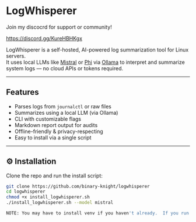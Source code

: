 # LogWhisperer

Join my discocrd for support or community!

https://discord.gg/KureHBHKgx

LogWhisperer is a self-hosted, AI-powered log summarization tool for Linux servers.  
It uses local LLMs like [Mistral](https://ollama.com/library/mistral) or [Phi](https://ollama.com/library/phi) via [Ollama](https://ollama.com) to interpret and summarize system logs — no cloud APIs or tokens required.

---

## Features

- Parses logs from `journalctl` or raw files
- Summarizes using a local LLM (via Ollama)
- CLI with customizable flags
- Markdown report output for audits
- Offline-friendly & privacy-respecting
- Easy to install via a single script

---

## ⚙️ Installation

Clone the repo and run the install script:

```bash
git clone https://github.com/binary-knight/logwhisperer
cd logwhisperer
chmod +x install_logwhisperer.sh
./install_logwhisperer.sh --model mistral

NOTE: You may have to install venv if you haven't already.  If you run the installer and it fails to activate the venv, just rm -rf venv and try the installer again.  
